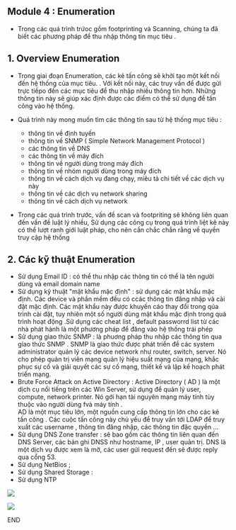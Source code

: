 ## Module 4 : Enumeration

- Trong các quá trình trứoc gồm footprinting và Scanning, chúng ta đã biết các phương pháp để thu nhập thông tin mục tiêu . 

## 1. Overview Enumeration 

 - Trong giai đoạn Enumeration, các kẻ tấn công sẽ khởi tạo một kết nối đến hệ thống của mục tiêu. . Với kết nối này, các truy vấn để được gửi trực tiếpo đến các mục tiêu để thu nhập nhiều thông tin hơn. Những thông tin này sẽ giúp xác định được các điểm có thể sử dụng để tấn công vào hệ thống. 
- Quá trình này mong muốn tìm các thông tín sau từ hệ thống mục tiêu :
	- thông tin về định tuyến
	- thông tin về SNMP ( Simple Network Management Protocol ) 
	- các thông tin về DNS
	- các thông tin về máy đích
	- thông tin về người dùng trong máy đích
	- thông tin về nhóm người dùng trong máy đích
	- thông tin về cách dịch vụ đang chạy, miêu tả chi tiết về các dịch vụ này 
	- thông tin về các dịch vụ network sharing
	- thông tin về cách dịch vụ network 

- Trong các quá trình trước, vấn đề scan và footpriting sẽ không liên quan đến vấn đề luật lý nhiều, Sử dụng các công cụ trong quá trình liệt kê này có thể lượt ranh giới luật pháp, cho nên cần chắc chắn rằng về quyền truy cập hệ thống 	


## 2. Các kỹ thuật Enumeration

- Sử dụng Email ID : có thể thu nhập các thông tin có thể là tên người dùng và email domain name
- Sử dụng kỹ thuật "mật khẩu mặc định" : sử dụng các mật khẩu mặc định. Các device và phần mềm đều có ccác thông tin đăng nhập và cài đặt mặc định. Các mật khẩu này được khuyến cáo thay đổi trong qúa trình cài đặt, tuy nhiên một số người dùng mật khẩu mặc định trong quá trình hoạt động .Sử dụng các cheat list , default passworrd list từ các nhà phát hành là một phương pháp để đăng vào hệ thống trái phép 
- Sử dụng giao thức SNMP : là phuơng pháp thu nhập các thông tin qua giao thức SNMP . SNMP là giao thức được phát triển đề các system administrator quản lý các device network như router, switch, 	server. Nó cho phép quản trị viên mạng quản lý hiệu suất mạng của mạng, khắc phục sự cố và giải quyết các sự cố mạng, thiết kế và lập kế hoạch phát triển mạng. 
- Brute Force Attack on Active Directory : Active Directory ( AD ) là một dịch cụ nổi tiếng trên các Win Server,  sử dụng để quản lý user, compute, network printer. Nó gới hạn tài nguyên mạng máy tính tùy thuộc vào người dùng fvà máy tính .   
AD là một mục tiêu lớn, một nguồn cung cấp thông tin lớn cho các kẻ tấn công   . Các cuộc tấn công này chủ yếu để truy vấn tới LDAP để truy xuất các username , thông tin đăng nhập, các thông tin đặc quyền ... 
- Sử dụng DNS Zone transfer : sẽ bao gồm các thông tin liên quan đến DNS Server, các bản ghi DNSS như hostname, IP , user quản trị. DNS là một dịch vụ được xem là mở, các user gửi request đến sẽ được reply qua cổng 53.
- Sử dụng NetBios ; 
- Sử dụng Shared Storage : 
- Sử dụng NTP

![](https://i.imgur.com/loHZblB.png)



![](https://i.imgur.com/oHfvGkZ.png)

END
